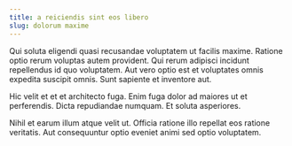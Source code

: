 ```yaml
---
title: a reiciendis sint eos libero
slug: dolorum maxime
---
```


Qui soluta eligendi quasi recusandae voluptatem ut facilis maxime. Ratione optio rerum voluptas autem provident. Qui rerum adipisci incidunt repellendus id quo voluptatem. Aut vero optio est et voluptates omnis expedita suscipit omnis. Sunt sapiente et inventore aut.

Hic velit et et et architecto fuga. Enim fuga dolor ad maiores ut et perferendis. Dicta repudiandae numquam. Et soluta asperiores.

Nihil et earum illum atque velit ut. Officia ratione illo repellat eos ratione veritatis. Aut consequuntur optio eveniet animi sed optio voluptatem.
